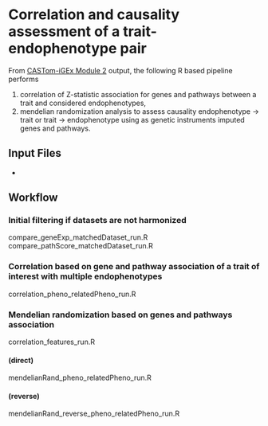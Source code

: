 # Correlation and causality assessment of a trait-endophenotype pair
From [CASTom-iGEx Module 2](https://gitlab.mpcdf.mpg.de/luciat/castom-igex/-/tree/master/Software/model_prediction) output, the following R based pipeline performs 
1. correlation of Z-statistic association for genes and pathways between a trait and considered endophenotypes, 
2. mendelian randomization analysis to assess causality endophenotype -> trait or trait -> endophenotype using as genetic instruments imputed genes and pathways.

## Input Files
- 

## Workflow
### Initial filtering if datasets are not harmonized 

compare_geneExp_matchedDataset_run.R
compare_pathScore_matchedDataset_run.R

### Correlation based on gene and pathway association of a trait of interest with multiple endophenotypes 

correlation_pheno_relatedPheno_run.R

### Mendelian randomization based on genes and pathways association 

correlation_features_run.R

#### (direct)
mendelianRand_pheno_relatedPheno_run.R

#### (reverse)

mendelianRand_reverse_pheno_relatedPheno_run.R



